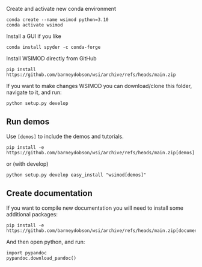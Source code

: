 Create and activate new conda environment
```
conda create --name wsimod python=3.10
conda activate wsimod
```

Install a GUI if you like
```
conda install spyder -c conda-forge
```

Install WSIMOD directly from GitHub
```
pip install https://github.com/barneydobson/wsi/archive/refs/heads/main.zip
```

If you want to make changes WSIMOD you can download/clone this folder, navigate to it, and run:
```
python setup.py develop
```

## Run demos

Use `[demos]` to include the demos and tutorials.
```
pip install -e https://github.com/barneydobson/wsi/archive/refs/heads/main.zip[demos]
```

or (with develop)

```
python setup.py develop easy_install "wsimod[demos]"
```

## Create documentation

If you want to compile new documentation you will need to install some additional packages:

```
pip install -e https://github.com/barneydobson/wsi/archive/refs/heads/main.zip[documentation]
```

And then open python, and run:
```
import pypandoc
pypandoc.download_pandoc()
```